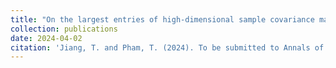 ```yaml
---
title: "On the largest entries of high-dimensional sample covariance matrix for populations of auto-regressive covariance structure: exact asymptotic and phase transition"
collection: publications
date: 2024-04-02
citation: 'Jiang, T. and Pham, T. (2024). To be submitted to Annals of Applied Probability.'
---
```

